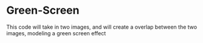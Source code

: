 # Green-Screen
This code will take in two images, and will create a overlap between the two images, modeling a green screen effect
